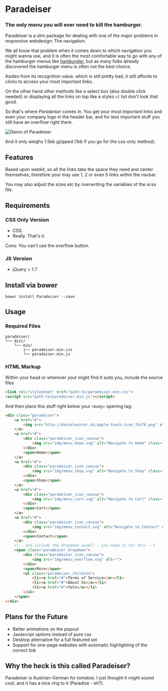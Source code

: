 # Paradeiser

### The only menu you will ever need to kill the hamburger.

Paradeiser is a slim package for dealing with one of the major problems in responsive webdesign: The navigation.

We all know that problem when it comes down to which navigation you might wanna use, and it is often the most comfortable way to go with any of the hamburger menus like [hamburgler](http://johnm.io/project/hamburgler/), but as many folks already discovered the hamburger menu is often not the best choice.

Asides from its recognition value, which is still pretty bad, it still affords to clicks to access your most important links.

On the other hand other methods like a select box (also double click needed) or displaying all the links on top like a styles `ul` list don't look that good.

So that's where _Paradeiser_ comes in. You get your most important links and even your company logo in the header bar, and for less important stuff you still have an overflow right there.

![Demo of Paradeiser](https://raw.github.com/lucidlemon/paradeiser/master/demo/mockup_03.png)

And it only weighs 1.5kb gzipped (1kb if you go for the css-only method).


## Features

Based upon webkit, so all the links take the space they need and center themselves, therefore your may use 1, 2 or even 5 links within the navbar.

You may also adjust the sizes etc by overwriting the variables of the scss file.


## Requirements

### CSS Only Version

* CSS.
* Really. That's it.

Cons: You can't use the overflow button.

### JS Version

* jQuery > 1.7


## Install via bower

`bower install Paradeiser --save`



## Usage

### Required Files

```
paradeiser/
└── dist/
    └── min/ 
	    ├── paradeiser.min.css
	    └── paradeiser.min.js
```


### HTML Markup

Within your head or wherever yout might find it suits you, include the source files

```html
<link rel="stylesheet" href="path-to/paradeiser.min.css">
<script src="path-to/paradeiser.min.js"></script>
```

And then place this stuff right below your `<body>` opening tag:


```html
<div class="paradeiser">
    <a href="#">
        <img src="http://danielwinter.at/apple-touch-icon_76x76.png" alt="Logo of Daniel Winter" class="logo">
    </a>
    <a href="#">
        <div class="paradeiser_icon_canvas">
            <img src="img/menu_home.svg" alt="Navigate to Home" class="icon">
        </div>
        <span>Home</span>
    </a>
    <a href="#">
        <div class="paradeiser_icon_canvas">
            <img src="img/menu_shop.svg" alt="Navigate to Shop" class="icon">
        </div>
        <span>Shop</span>
    </a>
    <a href="#">
        <div class="paradeiser_icon_canvas">
            <img src="img/menu_cart.svg" alt="Navigate to Cart" class="icon">
        </div>
        <span>Cart</span>
    </a>
    <a href="#">
        <div class="paradeiser_icon_canvas">
            <img src="img/menu_contact.svg" alt="Navigate to Contact" class="icon">
        </div>
        <span>Contact</span>
    </a>
    <!-- and include the dropdown aswell - you need js for this -->
    <span class="paradeiser_dropdown">
        <div class="paradeiser_icon_canvas">
            <img src="img/menu_overflow.svg" alt="">
        </div>
        <span>More</span>
        <ul class="paradeiser_children">
            <li><a href="#">Terms of Service</a></li>
            <li><a href="#">About Us</a></li>
            <li><a href="#">Yolo</a></li>
        </ul>
    </span>
</div>
```

## Plans for the Future

* Better animations on the popout
* Javascript options instead of pure css
* Desktop alternative for a full featured set
* Support for one-page websites with automatic highlighting of the correct link


## Why the heck is this called Paradeiser?

Paradeiser is Austrian-German for tomatoe, I just thought it might sound cool, and it has a nice ring to it (Paradise - eh?).